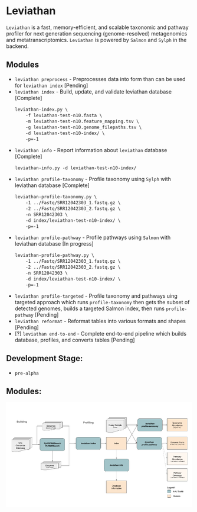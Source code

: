# Leviathan
`Leviathan` is a fast, memory-efficient, and scalable taxonomic and pathway profiler for next generation sequencing (genome-resolved) metagenomics and metatranscriptomics.  `Leviathan` is powered by `Salmon` and `Sylph` in the backend.

## Modules
* `leviathan preprocess` - Preprocesses data into form than can be used for `leviathan index` [Pending]
* `leviathan index` - Build, update, and validate leviathan database [Complete]
    ```
    leviathan-index.py \
        -f leviathan-test-n10.fasta \
        -m leviathan-test-n10.feature_mapping.tsv \
        -g leviathan-test-n10.genome_filepaths.tsv \
        -d leviathan-test-n10-index/ \
        -p=-1
    ```
* `leviathan info` - Report information about `leviathan` database [Complete]
    ```
    leviathan-info.py -d leviathan-test-n10-index/
    ```
* `leviathan profile-taxonomy` - Profile taxonomy using `Sylph` with leviathan database [Complete]
    ```
    leviathan-profile-taxonomy.py \
        -1 ../Fastq/SRR12042303_1.fastq.gz \
        -2 ../Fastq/SRR12042303_2.fastq.gz \
        -n SRR12042303 \
        -d index/leviathan-test-n10-index/ \
        -p=-1
    ```
* `leviathan profile-pathway` - Profile pathways using `Salmon` with leviathan database [In progress]
    ```
    leviathan-profile-pathway.py \
        -1 ../Fastq/SRR12042303_1.fastq.gz \
        -2 ../Fastq/SRR12042303_2.fastq.gz \
        -n SRR12042303 \
        -d index/leviathan-test-n10-index/ \
        -p=-1
    ```
* `leviathan profile-targeted` - Profile taxonomy and pathways uing targeted approach which runs `profile-taxonomy` then gets the subset of detected genomes, builds a targeted Salmon index, then runs `profile-pathway` [Pending]
* `leviathan reformat` - Reformat tables into various formats and shapes [Pending]
* [?] `leviathan end-to-end` - Complete end-to-end pipeline which builds database, profiles, and converts tables [Pending]

## Development Stage:
* `pre-alpha`

## Modules:
![Modules](images/modules.png)

